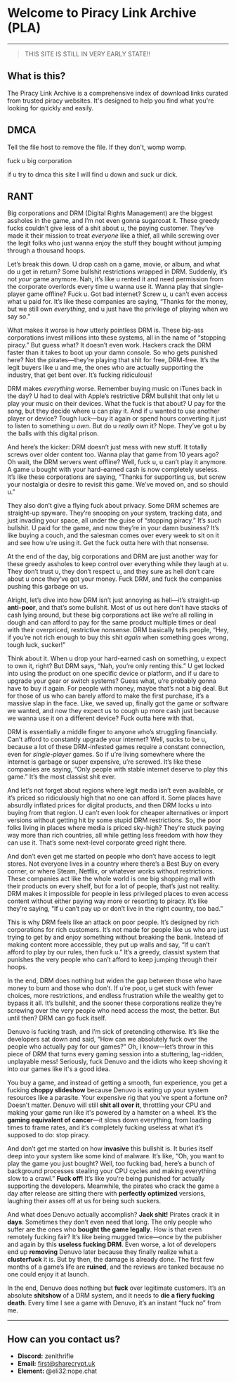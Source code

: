 # Welcome to Piracy Link Archive (PLA)
---

> THIS SITE IS STILL IN VERY EARLY STATE!!



## What is this?

The Piracy Link Archive is a comprehensive index of download links curated from trusted piracy websites. It's designed to help you find what you're looking for quickly and easily.

## DMCA

Tell the file host to remove the file. If they don't, womp womp.

fuck u big corporation

if u try to dmca this site I will find u down and suck ur dick.

## RANT


Big corporations and DRM (Digital Rights Management) are the biggest assholes in the game, and I’m not even gonna sugarcoat it. These greedy fucks couldn’t give less of a shit about *u*, the paying customer. They’ve made it their mission to treat *everyone* like a thief, all while screwing over the legit folks who just wanna enjoy the stuff they bought without jumping through a thousand hoops.

Let’s break this down. U drop cash on a game, movie, or album, and what do u get in return? Some bullshit restrictions wrapped in DRM. Suddenly, it’s not *your* game anymore. Nah, it’s like u rented it and need permission from the corporate overlords every time u wanna use it. Wanna play that single-player game offline? Fuck u. Got bad internet? Screw u, u can’t even access what u paid for. It’s like these companies are saying, “Thanks for the money, but we still own *everything*, and u just have the privilege of playing when we say so.”

What makes it worse is how utterly pointless DRM is. These big-ass corporations invest millions into these systems, all in the name of “stopping piracy.” But guess what? It doesn’t even work. Hackers crack the DRM faster than it takes to boot up your damn console. So who gets punished here? Not the pirates—they’re playing that shit for free, DRM-free. It’s the legit buyers like u and me, the ones who are actually supporting the industry, that get bent over. It’s fucking ridiculous!

DRM makes *everything* worse. Remember buying music on iTunes back in the day? U had to deal with Apple’s restrictive DRM bullshit that only let u play your music on their devices. What the fuck is that about? U pay for the song, but they decide where u can play it. And if u wanted to use another player or device? Tough luck—buy it again or spend hours converting it just to listen to something u *own*. But do u *really* own it? Nope. They’ve got u by the balls with this digital prison.

And here’s the kicker: DRM doesn’t just mess with new stuff. It totally screws over older content too. Wanna play that game from 10 years ago? Oh wait, the DRM servers went offline? Well, fuck u, u can’t play it anymore. A game u bought with your hard-earned cash is now completely useless. It’s like these corporations are saying, “Thanks for supporting us, but screw your nostalgia or desire to revisit this game. We’ve moved on, and so should u.”

They also don’t give a flying fuck about privacy. Some DRM schemes are straight-up spyware. They’re snooping on your system, tracking data, and just invading your space, all under the guise of “stopping piracy.” It’s such bullshit. U paid for the game, and now they’re in your damn business? It’s like buying a couch, and the salesman comes over every week to sit on it and see how u’re using it. Get the fuck outta here with that nonsense.

At the end of the day, big corporations and DRM are just another way for these greedy assholes to keep control over everything while they laugh at u. They don’t trust u, they don’t respect u, and they sure as hell don’t care about u once they’ve got your money. Fuck DRM, and fuck the companies pushing this garbage on us.



Alright, let’s dive into how DRM isn’t just annoying as hell—it’s straight-up **anti-poor**, and that’s some bullshit. Most of us out here don’t have stacks of cash lying around, but these big corporations act like we’re all rolling in dough and can afford to pay for the same product multiple times or deal with their overpriced, restrictive nonsense. DRM basically tells people, “Hey, if you’re not rich enough to buy this shit *again* when something goes wrong, tough luck, sucker!”

Think about it. When u drop your hard-earned cash on something, u expect to own it, right? But DRM says, “Nah, you’re only renting this.” U get locked into using the product on one specific device or platform, and if u dare to upgrade your gear or switch systems? Guess what, u’re probably gonna have to buy it again. For people with money, maybe that’s not a big deal. But for those of us who can barely afford to make the first purchase, it’s a massive slap in the face. Like, we saved up, finally got the game or software we wanted, and now they expect us to cough up more cash just because we wanna use it on a different device? Fuck outta here with that.

DRM is essentially a middle finger to anyone who’s struggling financially. Can’t afford to constantly upgrade your internet? Well, sucks to be u, because a lot of these DRM-infested games require a constant connection, even for *single-player* games. So if u’re living somewhere where the internet is garbage or super expensive, u’re screwed. It’s like these companies are saying, “Only people with stable internet deserve to play this game.” It’s the most classist shit ever.

And let’s not forget about regions where legit media isn’t even available, or it’s priced so ridiculously high that no one can afford it. Some places have absurdly inflated prices for digital products, and then DRM locks u into buying from that region. U can’t even look for cheaper alternatives or import versions without getting hit by some stupid DRM restrictions. So, the poor folks living in places where media is priced sky-high? They’re stuck paying way more than rich countries, all while getting less freedom with how they can use it. That’s some next-level corporate greed right there.

And don’t even get me started on people who don’t have access to legit stores. Not everyone lives in a country where there’s a Best Buy on every corner, or where Steam, Netflix, or whatever works without restrictions. These companies act like the whole world is one big shopping mall with their products on every shelf, but for a lot of people, that’s just not reality. DRM makes it impossible for people in less privileged places to even access content without either paying way more or resorting to piracy. It’s like they’re saying, “If u can’t pay up or don’t live in the right country, too bad.”

This is why DRM feels like an attack on poor people. It’s designed by rich corporations for rich customers. It’s not made for people like us who are just trying to get by and enjoy something without breaking the bank. Instead of making content more accessible, they put up walls and say, “If u can’t afford to play by our rules, then fuck u.” It’s a greedy, classist system that punishes the very people who can’t afford to keep jumping through their hoops.

In the end, DRM does nothing but widen the gap between those who have money to burn and those who don’t. If u’re poor, u get stuck with fewer choices, more restrictions, and endless frustration while the wealthy get to bypass it all. It’s bullshit, and the sooner these corporations realize they’re screwing over the very people who need access the most, the better. But until then? DRM can go fuck itself.



Denuvo is fucking trash, and I’m sick of pretending otherwise. It’s like the developers sat down and said, “How can we absolutely fuck over the people who actually pay for our games?” Oh, I know—let’s throw in this piece of DRM that turns every gaming session into a stuttering, lag-ridden, unplayable mess! Seriously, fuck Denuvo and the idiots who keep shoving it into our games like it's a good idea.

You buy a game, and instead of getting a smooth, fun experience, you get a fucking **choppy slideshow** because Denuvo is eating up your system resources like a parasite. Your expensive rig that you’ve spent a fortune on? Doesn’t matter. Denuvo will still **shit all over it**, throttling your CPU and making your game run like it's powered by a hamster on a wheel. It’s the **gaming equivalent of cancer**—it slows down everything, from loading times to frame rates, and it’s completely fucking useless at what it’s supposed to do: stop piracy.

And don’t get me started on how **invasive** this bullshit is. It buries itself deep into your system like some kind of malware. It’s like, “Oh, you want to play the game you just bought? Well, too fucking bad, here’s a bunch of background processes stealing your CPU cycles and making everything slow to a crawl.” **Fuck off!** It’s like you’re being punished for actually supporting the developers. Meanwhile, the pirates who crack the game a day after release are sitting there with **perfectly optimized** versions, laughing their asses off at us for being such suckers.

And what does Denuvo actually accomplish? **Jack shit!** Pirates crack it in **days**. Sometimes they don’t even need that long. The only people who suffer are the ones who **bought the game legally**. How is that even remotely fucking fair? It’s like being mugged twice—once by the publisher and again by this **useless fucking DRM**. Even worse, a lot of developers end up **removing** Denuvo later because they finally realize what a **clusterfuck** it is. But by then, the damage is already done. The first few months of a game’s life are **ruined**, and the reviews are tanked because no one could enjoy it at launch.

In the end, Denuvo does nothing but **fuck** over legitimate customers. It’s an absolute **shitshow** of a DRM system, and it needs to **die a fiery fucking death**. Every time I see a game with Denuvo, it’s an instant “fuck no” from me.


---

## How can you contact us?

- **Discord:** zenithrifle
- **Email:** first@sharecrypt.uk
- **Element:** @eli32:nope.chat

